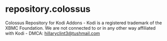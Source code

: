 # repository.colossus
Colossus Repository for Kodi Addons - Kodi is a registered trademark of the XBMC Foundation. We are not connected to or in any other way affiliated with Kodi - DMCA: hillaryclint3@tushmail.com
